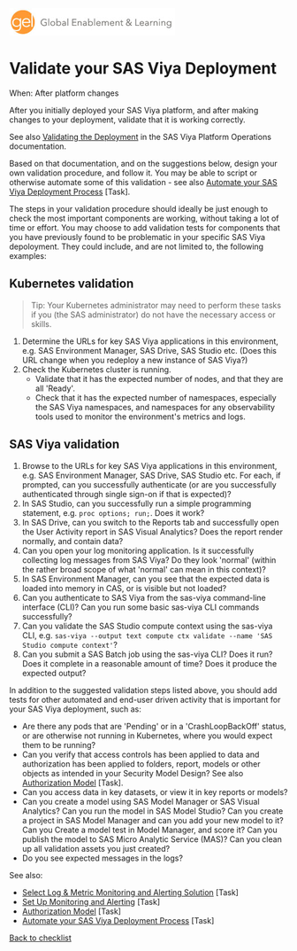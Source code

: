 ![Global Enablement & Learning](/img/gel_banner_logo_tech-partners.jpg)

# Validate your SAS Viya Deployment

<!--
SortString: 0240
Description: Define a set of tests to validate that your SAS Viya deployment is functioning correctly
Tags: Initial,New,Done
Topic: SAS Administration
Essential: -
Authors: David Stern
-->
When: After platform changes

After you initially deployed your SAS Viya platform, and after making changes to your deployment, validate that it is working correctly.

See also [Validating the Deployment](https://go.documentation.sas.com/doc/en/itopscdc/default/dplyml0phy0dkr/n1rkhs5tyjns0xn1qq5x4mzo6sim.htm) in the SAS Viya Platform Operations documentation.


Based on that documentation, and on the suggestions below, design your own validation procedure, and follow it. You may be able to script or otherwise automate some of this validation - see also [Automate your SAS Viya Deployment Process](./automate_environment_creation.md) [Task].

The steps in your validation procedure should ideally be just enough to check the most important components are working, without taking a lot of time or effort. You may choose to add validation tests for components that you have previously found to be problematic in your specific SAS Viya depoloyment. They could include, and are not limited to, the following examples:

## Kubernetes validation

> Tip: Your Kubernetes administrator may need to perform these tasks if you (the SAS administrator) do not have the necessary access or skills.

1. Determine the URLs for key SAS Viya applications in this environment, e.g. SAS Environment Manager, SAS Drive, SAS Studio etc. (Does this URL change when you redeploy a new instance of SAS Viya?)
1. Check the Kubernetes cluster is running.
    * Validate that it has the expected number of nodes, and that they are all 'Ready'.
    * Check that it has the expected number of namespaces, especially the SAS Viya namespaces, and namespaces for any observability tools used to monitor the environment's metrics and logs.


## SAS Viya validation

1. Browse to the URLs for key SAS Viya applications in this environment, e.g. SAS Environment Manager, SAS Drive, SAS Studio etc. For each, if prompted, can you successfully authenticate (or are you successfully authenticated through single sign-on if that is expected)?
1. In SAS Studio, can you successfully run a simple programming statement, e.g. `proc options; run;`. Does it work?
1. In SAS Drive, can you switch to the Reports tab and successfully open the User Activity report in SAS Visual Analytics? Does the report render normally, and contain data?
1. Can you open your log monitoring application. Is it successfully collecting log messages from SAS Viya? Do they look 'normal' (within the rather broad scope of what 'normal' can mean in this context)?
1. In SAS Environment Manager, can you see that the expected data is loaded into memory in CAS, or is visible but not loaded?
1. Can you authenticate to SAS Viya from the sas-viya command-line interface (CLI)? Can you run some basic sas-viya CLI commands successfully?
1. Can you validate the SAS Studio compute context using the sas-viya CLI, e.g. `sas-viya --output text compute ctx validate --name 'SAS Studio compute context'`?
1. Can you submit a SAS Batch job using the sas-viya CLI? Does it run? Does it complete in a reasonable amount of time? Does it produce the expected output?

In addition to the suggested validation steps listed above, you should add tests for other automated and end-user driven activity that is important for your SAS Viya deployment, such as:

* Are there any pods that are 'Pending' or in a 'CrashLoopBackOff' status, or are otherwise not running in Kubernetes, where you would expect them to be running?
* Can you verify that access controls has been applied to data and authorization has been applied to folders, report, models or other objects as intended in your Security Model Design? See also [Authorization Model](./authorization_model.md) [Task].
* Can you access data in key datasets, or view it in key reports or models?
* Can you create a model using SAS Model Manager or SAS Visual Analytics? Can you run the model in SAS Model Studio? Can you create a project in SAS Model Manager and can you add your new model to it? Can you Create a model test in Model Manager, and score it? Can you publish the model to SAS Micro Analytic Service (MAS)? Can you clean up all validation assets you just created?
* Do you see expected messages in the logs?

See also:

* [Select Log & Metric Monitoring and Alerting Solution](./select_monitoring_solution.md) [Task]
* [Set Up Monitoring and Alerting](./observability_monitoring_and_alerting.md) [Task]
* [Authorization Model](./authorization_model.md) [Task]
* [Automate your SAS Viya Deployment Process](./automate_environment_creation.md) [Task]

[Back to checklist](../checklist.md)